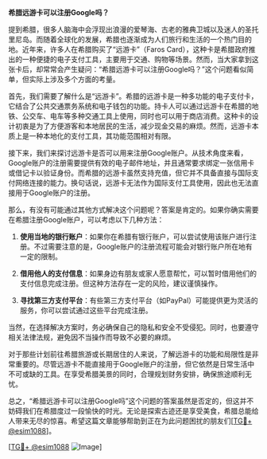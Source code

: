 **希腊远游卡可以注册Google吗？**

提到希腊，很多人脑海中会浮现出浪漫的爱琴海、古老的雅典卫城以及迷人的圣托里尼岛。而随着全球化的发展，希腊也逐渐成为人们旅行和生活的一个热门目的地。近年来，许多人在希腊购买了“远游卡”（Faros Card），这种卡是希腊政府推出的一种便捷的电子支付工具，主要用于交通、购物等场景。然而，当大家拿到这张卡后，却常常会产生疑问：“希腊远游卡可以注册Google吗？”这个问题看似简单，但实际上涉及多个方面的考量。

首先，我们需要了解什么是“远游卡”。希腊的远游卡是一种多功能的电子支付卡，它结合了公共交通票务系统和电子钱包的功能。持卡人可以通过远游卡在希腊的地铁、公交车、电车等多种交通工具上使用，同时也可以用于商店消费。这种卡的设计初衷是为了方便游客和本地居民的生活，减少现金交易的麻烦。然而，远游卡本质上是一种本地化的支付工具，其功能范围相对有限。

接下来，我们来探讨远游卡是否可以用来注册Google账户。从技术角度来看，Google账户的注册需要提供有效的电子邮件地址，并且通常要求绑定一张信用卡或借记卡以验证身份。而希腊的远游卡虽然支持充值，但它并不具备直接与国际支付网络连接的能力。换句话说，远游卡无法作为国际支付工具使用，因此也无法直接用于Google账户的注册。

那么，有没有可能通过其他方式解决这个问题呢？答案是肯定的。如果你确实需要在希腊注册Google账户，可以考虑以下几种方法：

1. **使用当地的银行账户**：如果你在希腊有银行账户，可以尝试使用该账户进行注册。不过需要注意的是，Google账户的注册流程可能会对银行账户所在地有一定的限制。

2. **借用他人的支付信息**：如果身边有朋友或家人愿意帮忙，可以暂时借用他们的支付信息完成注册。但这种方法存在一定的风险，建议谨慎操作。

3. **寻找第三方支付平台**：有些第三方支付平台（如PayPal）可能提供更为灵活的服务，你可以尝试通过这些平台完成注册。

当然，在选择解决方案时，务必确保自己的隐私和安全不受侵犯。同时，也要遵守相关法律法规，避免因不当操作而导致不必要的麻烦。

对于那些计划前往希腊旅游或长期居住的人来说，了解远游卡的功能和局限性是非常重要的。尽管远游卡不能直接用于Google账户的注册，但它依然是日常生活中不可或缺的工具。在享受希腊美景的同时，合理规划财务安排，确保旅途顺利无忧。

总之，“希腊远游卡可以注册Google吗”这个问题的答案虽然是否定的，但这并不妨碍我们在希腊度过一段愉快的时光。无论是探索古迹还是享受美食，希腊总能给人带来无尽的惊喜。希望这篇文章能够帮助到正在为此问题困扰的朋友们[[TG💪+ @esim1088](https://t.me/s/esim1088)]。

[[TG💪+ @esim1088](https://t.me/s/esim1088) ![Image](https://i.postimg.cc/4NQfJmqS/Snipaste-2025-05-13-00-14-12.png)]